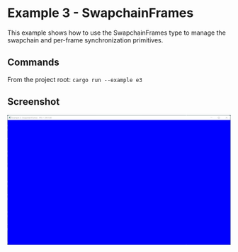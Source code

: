 # Example 3 - SwapchainFrames

This example shows how to use the SwapchainFrames type to manage the 
swapchain and per-frame synchronization primitives.

## Commands

From the project root: `cargo run --example e3`

## Screenshot 

![./Screenshot.jpg](./Screenshot.jpg)
